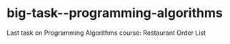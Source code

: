 # big-task--programming-algorithms
Last task on Programming Algorithms course: Restaurant Order List
